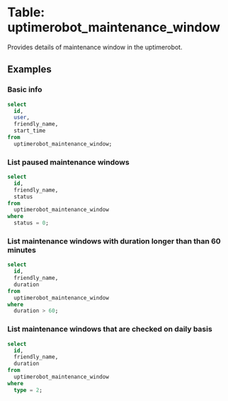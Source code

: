 # Table: uptimerobot_maintenance_window

Provides details of maintenance window in the uptimerobot.

## Examples

### Basic info

```sql
select
  id,
  user,
  friendly_name,
  start_time
from
  uptimerobot_maintenance_window;
```

### List paused maintenance windows

```sql
select
  id,
  friendly_name,
  status
from
  uptimerobot_maintenance_window
where
  status = 0;
```

### List maintenance windows with duration longer than than 60 minutes

```sql
select
  id,
  friendly_name,
  duration
from
  uptimerobot_maintenance_window
where
  duration > 60;
```

### List maintenance windows that are checked on daily basis

```sql
select
  id,
  friendly_name,
  duration
from
  uptimerobot_maintenance_window
where
  type = 2;
```
